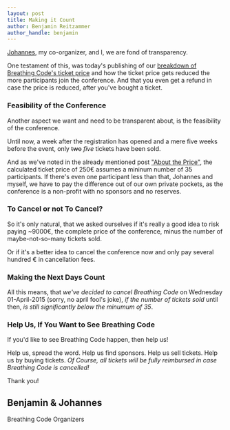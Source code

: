 ```yaml
---
layout: post
title: Making it Count
author: Benjamin Reitzammer
author_handle: benjamin
---
```


[Johannes](https://twitter.com/johanneslink), my co-organizer, and I, we are fond
of transparency.

One testament of this, was today's publishing of our [breakdown of Breathing
Code's ticket price](/2015/03/27/about-the-price.html) and how the ticket price
gets reduced the more participants join the conference. And that you even get a
refund in case the price is reduced, after you've bought a ticket.


### Feasibility of the Conference

Another aspect we want and need to be transparent about, is the feasibility of
the conference.

Until now, a week after the registration has opened and a mere five weeks before
the event, only ~~two~~ *five* tickets have been sold.

And as we've noted in the already mentioned post ["About the
Price"](/2015/03/27/about-the-price.html), the calculated ticket price of 250€
assumes a mininum number of 35 participants. If there's even one participant
less than that, Johannes and myself, we have to pay the difference out of our
own private pockets, as the conference is a non-profit with no sponsors and no
reserves.


### To Cancel or not To Cancel?

So it's only natural, that we asked ourselves if it's really a good idea to risk
paying ~9000€, the complete price of the conference, minus the number of
maybe-not-so-many tickets sold.

Or if it's a better idea to cancel the conference now and only pay several
hundred € in cancellation fees.


### Making the Next Days Count

All this means, that *we've decided to cancel Breathing Code* on Wednesday
01-April-2015 (sorry, no april fool's joke), *if the number of tickets sold* until
then, *is still significantly below the minumum of 35*.


### Help Us, If You Want to See Breathing Code

If you'd like to see Breathing Code happen, then help us!

Help us, spread the word. Help us find sponsors. Help us sell tickets. Help us
by buying tickets. *Of Course, all tickets will be fully reimbursed in case
Breathing Code is cancelled!*

Thank you!

Benjamin & Johannes  
 --  
Breathing Code Organizers
